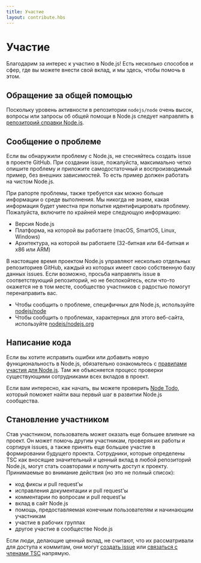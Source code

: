 ```yaml
---
title: Участие
layout: contribute.hbs
---
```


# Участие

Благодарим за интерес к участию в Node.js! Есть несколько способов и сфер, где вы можете внести
свой вклад, и мы здесь, чтобы помочь в этом.

## Обращение за общей помощью

Поскольку уровень активности в репозитории `nodejs/node` очень высок, вопросы или запросы об
общей помощи в Node.js следует направлять в [репозиторий справки Node.js](https://github.com/nodejs/help/issues).

## Сообщение о проблеме

Если вы обнаружили проблему с Node.js, не стесняйтесь создать issue в проекте GitHub.
При создании issue, пожалуйста, максимально четко опишите проблему и приложите самодостаточный
и воспроизводимый пример, без внешних зависимостей. То есть пример должен работать на чистом Node.js.

При рапорте проблемы, также требуется как можно больше информации о среде выполнения.
Мы никогда не знаем, какая информация будет уместна при попытке идентифицировать проблему.
Пожалуйста, включите по крайней мере следующую информацию:

- Версия Node.js
- Платформа, на которой вы работаете (macOS, SmartOS, Linux, Windows)
- Архитектура, на которой вы работаете (32-битная или 64-битная и x86 или ARM)

В настоящее время проектом Node.js управляют несколько отдельных репозиториев GitHub, каждый из которых имеет
свою собственную базу данных issues. Если возможно, просьба направлять issue в соответствующий репозиторий,
но не беспокойтесь, если что-то окажется не в том месте, сообщество участников с радостью помогут перенаправить вас.

- Чтобы сообщить о проблеме, специфичных для Node.js, используйте [nodejs/node](https://github.com/nodejs/node)
- Чтобы сообщить о проблемах, характерных для этого веб-сайта, используйте [nodejs/nodejs.org](https://github.com/nodejs/nodejs.org/issues)

## Написание кода

Если вы хотите исправить ошибки или добавить новую функциональность в Node.js, обязательно ознакомьтесь с
[правилами участия для Node.js](https://github.com/nodejs/node/blob/main/CONTRIBUTING.md/#pull-requests). Там
же объясняется процесс проверки существующими сотрудниками всех вкладов в проект.

Если вам интересно, как начать, вы можете проверить [Node Todo](https://www.nodetodo.org/), который поможет найти ваш первый шаг в развитии Node.js сообщества.

## Становление участником

Став участником, пользователь может оказать еще большее влияние на проект. Он может помочь другим участникам,
проверяя их работы и сортируя issues, а также принять еще большее участие в формировании будущего проекта.
Сотрудники, которые определены TSC как вносящие значительный и ценный вклад в любой репозиторий Node.js,
могут стать соавторами и получить доступ к проекту. Принимаемые во внимание действия (но это не полный список):

- код фиксы и pull request'ы
- исправления документации и pull request'ы
- комментарии по вопросам и pull request'ы
- вклад в сайт Node.js
- помощь, предоставляемая конечным пользователям и начинающим участникам
- участие в рабочих группах
- другое участие в сообществе Node.js

Если люди, делающие ценный вклад, не считают, что их рассматривали для доступа к коммитам, они могут
[создать issue](https://github.com/nodejs/TSC/issues) или [связаться с членами TSC](https://github.com/nodejs/TSC#current-members) напрямую.
